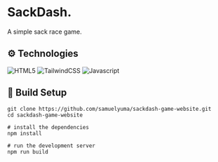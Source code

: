 # SackDash.

A simple sack race game.

## ⚙️ Technologies
![HTML5](https://img.shields.io/badge/HTML5-E34F26?style=for-the-badge&logo=html5&logoColor=white)
![TailwindCSS](https://img.shields.io/badge/tailwindcss-%2338B2AC.svg?style=for-the-badge&logo=tailwind-css&logoColor=white)
![Javascript](https://img.shields.io/badge/JavaScript-323330?style=for-the-badge&logo=javascript&logoColor=F7DF1E)

## 🔧 Build Setup

```
git clone https://github.com/samuelyuma/sackdash-game-website.git
cd sackdash-game-website

# install the dependencies
npm install

# run the development server
npm run build
```
